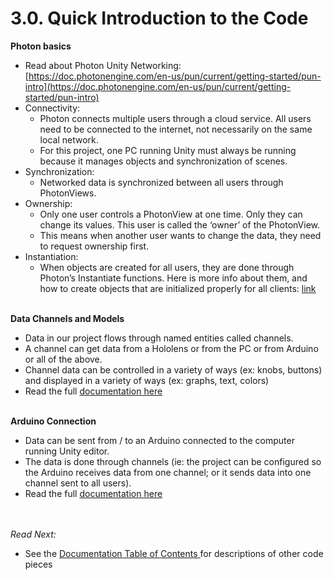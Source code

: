 # 3.0. Quick Introduction to the Code



**Photon basics**



* Read about Photon Unity Networking: [https://doc.photonengine.com/en-us/pun/current/getting-started/pun-intro](https://doc.photonengine.com/en-us/pun/current/getting-started/pun-intro) 
* Connectivity: 
    * Photon connects multiple users through a cloud service. All users need to be connected to the internet, not necessarily on the same local network.
    * For this project, one PC running Unity must always be running because it manages objects and synchronization of scenes.
* Synchronization:
    * Networked data is synchronized between all users through PhotonViews.
* Ownership:
    * Only one user controls a PhotonView at one time. Only they can change its values. This user is called the ‘owner’ of the PhotonView.
    * This means when another user wants to change the data, they need to request ownership first.
* Instantiation:
    * When objects are created for all users, they are done through Photon’s Instantiate functions. Here is more info about them, and how to create objects that are initialized properly for all clients: [link](https://doc.photonengine.com/en-us/pun/current/gameplay/instantiation)
   
</br>**Data Channels and Models**



* Data in our project flows through named entities called channels. 
* A channel can get data from a Hololens or from the PC or from Arduino or all of the above. 
* Channel data can be controlled in a variety of ways (ex: knobs, buttons) and displayed in a variety of ways (ex: graphs, text, colors)
* Read the full [documentation here](./3.1_Data_and_Channels_.md)

</br>**Arduino Connection**



* Data can be sent from / to an Arduino connected to the computer running Unity editor.
* The data is done through channels (ie: the project can be configured so the Arduino receives data from one channel; or it sends data into one channel sent to all users).
* Read the full [documentation here](./3.2_Arduino_Connection.md)

 </br></br> *Read Next:*



* See the [Documentation Table of Contents ](./)for descriptions of other code pieces

